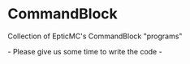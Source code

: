 # CommandBlock
Collection of EpticMC's CommandBlock "programs" 

\- Please give us some time to write the code -
